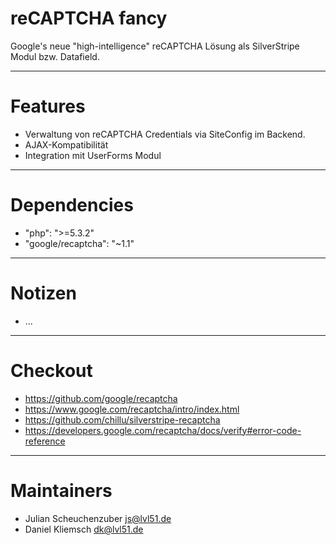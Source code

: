 # reCAPTCHA fancy
Google's neue "high-intelligence" reCAPTCHA Lösung als SilverStripe Modul bzw. Datafield.

---
# Features
* Verwaltung von reCAPTCHA Credentials via SiteConfig im Backend.
* AJAX-Kompatibilität
* Integration mit UserForms Modul

---
# Dependencies
* "php": ">=5.3.2"
* "google/recaptcha": "~1.1"

---
# Notizen
- ...

---
# Checkout
- https://github.com/google/recaptcha
- https://www.google.com/recaptcha/intro/index.html
- https://github.com/chillu/silverstripe-recaptcha
- https://developers.google.com/recaptcha/docs/verify#error-code-reference

---
# Maintainers
- Julian Scheuchenzuber <js@lvl51.de>
- Daniel Kliemsch <dk@lvl51.de>